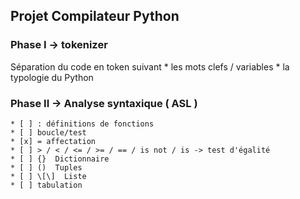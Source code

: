 ## Projet Compilateur Python

 ### Phase I -> tokenizer

  Séparation du code en token suivant
    * les mots clefs / variables
    * la typologie du Python

 ### Phase II -> Analyse syntaxique ( ASL )
    * [ ] : définitions de fonctions
    * [ ] boucle/test
    * [x] = affectation
    * [ ] > / < / <= / >= / == / is not / is -> test d'égalité
    * [ ] {}  Dictionnaire
    * [ ] ()  Tuples
    * [ ] \[\]  Liste
    * [ ] tabulation
